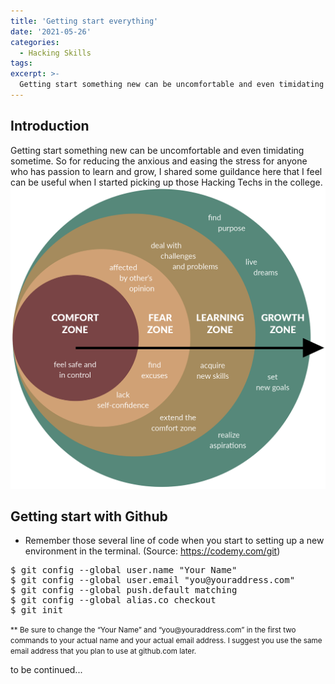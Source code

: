 ```yaml
---
title: 'Getting start everything'
date: '2021-05-26'
categories:
  - Hacking Skills
tags:
excerpt: >-
  Getting start something new can be uncomfortable and even timidating sometime. So for reducing the anxious and easing the stress, I provide some guildance here that I feel useful when I started picking up those Hacking Techs in the school.
---
```


## Introduction
  Getting start something new can be uncomfortable and even timidating sometime. So for reducing the anxious and easing the stress for anyone who has passion to learn and grow, I shared some guildance here that I feel can be useful when I started picking up those Hacking Techs in the college.
![Comfort Zone](/assets/images/2021-05-26-getting-start-everything/Leaving-the-Comfort-Zone-Appendix.png)


## Getting start with Github
* Remember those several line of code when you start to setting up a new environment in the terminal. (Source: <a href="https://codemy.com/git">https://codemy.com/git</a>)


<pre class="prettyprint">
$ git config --global user.name "Your Name"
$ git config --global user.email "you@youraddress.com"
$ git config --global push.default matching
$ git config --global alias.co checkout
$ git init
</pre>
<p><small>** Be sure to change the “Your Name” and “you@youraddress.com” in the first two commands to your actual name and your actual email address. I suggest you use the same email address that you plan to use at github.com later.</small></p>

to be continued...



